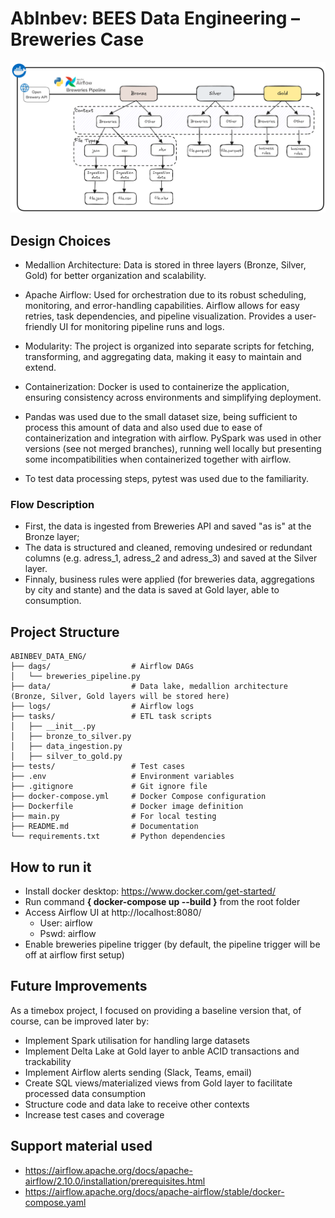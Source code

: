 # AbInbev: BEES Data Engineering – Breweries Case

![](assets/data_flow.png)

## Design Choices
- Medallion Architecture: Data is stored in three layers (Bronze, Silver, Gold) for better organization and scalability.
- Apache Airflow: Used for orchestration due to its robust scheduling, monitoring, and error-handling capabilities. Airflow allows for easy retries, task dependencies, and pipeline visualization. Provides a user-friendly UI for monitoring pipeline runs and logs.
- Modularity: The project is organized into separate scripts for fetching, transforming, and aggregating data, making it easy to maintain and extend.
- Containerization: Docker is used to containerize the application, ensuring consistency across environments and simplifying deployment.

- Pandas was used due to the small dataset size, being sufficient to process this amount of data and also used due to ease of containerization and integration with airflow. PySpark was used in other versions (see not merged branches), running well locally but presenting some incompatibilities when containerized together with airflow.

- To test data processing steps, pytest was used due to the familiarity.

### Flow Description
- First, the data is ingested from Breweries API and saved "as is" at the Bronze layer;
- The data is structured and cleaned, removing undesired or redundant columns (e.g. adress_1, adress_2 and adress_3) and saved at the Silver layer.
- Finnaly, business rules were applied (for breweries data, aggregations by city and stante) and the data is saved at Gold layer, able to consumption.

## Project Structure
```
ABINBEV_DATA_ENG/
├── dags/                  # Airflow DAGs
│   └── breweries_pipeline.py
├── data/                  # Data lake, medallion architecture (Bronze, Silver, Gold layers will be stored here)
├── logs/                  # Airflow logs
├── tasks/                 # ETL task scripts
│   ├── __init__.py        
│   ├── bronze_to_silver.py
│   ├── data_ingestion.py
│   ├── silver_to_gold.py
├── tests/                 # Test cases
├── .env                   # Environment variables
├── .gitignore             # Git ignore file
├── docker-compose.yml     # Docker Compose configuration
├── Dockerfile             # Docker image definition
├── main.py                # For local testing
├── README.md              # Documentation
└── requirements.txt       # Python dependencies
```

## How to run it
- Install docker desktop: https://www.docker.com/get-started/
- Run command **{ docker-compose up --build }** from the root folder
- Access Airflow UI at http://localhost:8080/
    - User: airflow
    - Pswd: airflow
- Enable breweries pipeline trigger (by default, the pipeline trigger will be off at airflow first setup)


## Future Improvements
As a timebox project, I focused on providing a baseline version that, of course, can be improved later by:

- Implement Spark utilisation for handling large datasets
- Implement Delta Lake at Gold layer to anble ACID transactions and trackability
- Implement Airflow alerts sending (Slack, Teams, email)
- Create SQL views/materialized views from Gold layer to facilitate processed data consumption
- Structure code and data lake to receive other contexts
- Increase test cases and coverage

## Support material used
- https://airflow.apache.org/docs/apache-airflow/2.10.0/installation/prerequisites.html
- https://airflow.apache.org/docs/apache-airflow/stable/docker-compose.yaml




